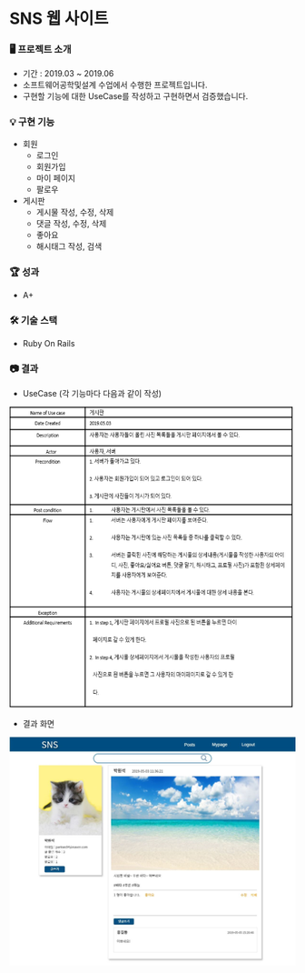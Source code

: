 # SNS 웹 사이트

### 🖥️ 프로젝트 소개

- 기간 : 2019.03 ~ 2019.06
- 소프트웨어공학및설계 수업에서 수행한 프로젝트입니다.
- 구현할 기능에 대한 UseCase를 작성하고 구현하면서 검증했습니다.

### 💡 구현 기능

- 회원
    - 로그인
    - 회원가입
    - 마이 페이지
    - 팔로우
- 게시판
    - 게시물 작성, 수정, 삭제
    - 댓글 작성, 수정, 삭제
    - 좋아요
    - 해시태그 작성, 검색

### 🏆 성과

- A+

### 🛠️ 기술 스택

- Ruby On Rails

### 📷 결과

- UseCase (각 기능마다 다음과 같이 작성)

<img src="./img/Untitled.png" width="500" height="530">

- 결과 화면

<img src="./img/Untitled%201.png">
